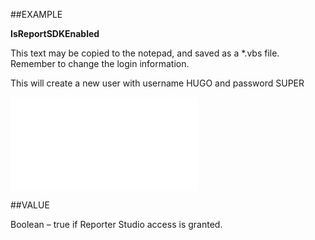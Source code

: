 
##EXAMPLE

**IsReportSDKEnabled**

This text may be copied to the notepad, and saved as a *.vbs file. Remember to change the login information.



This will create a new user with username HUGO and password SUPER

![](..\..\Examples\vbs\SOUser.IsReportSDKEnabled.vbs.txt)


##VALUE

Boolean – true if Reporter Studio access is granted.

